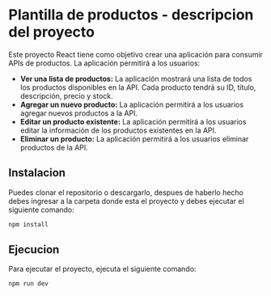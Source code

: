 # Plantilla de productos - descripcion del proyecto
Este proyecto React tiene como objetivo crear una aplicación para consumir APIs de productos. La aplicación permitirá a los usuarios:

- **Ver una lista de productos:** La aplicación mostrará una lista de todos los productos disponibles en la API. Cada producto tendrá su ID, título, descripción, precio y stock.
- **Agregar un nuevo producto:** La aplicación permitirá a los usuarios agregar nuevos productos a la API.
- **Editar un producto existente:** La aplicación permitirá a los usuarios editar la información de los productos existentes en la API.
- **Eliminar un producto:** La aplicación permitirá a los usuarios eliminar productos de la API.

## Instalacion
Puedes clonar el repositorio o descargarlo, despues de haberlo hecho debes ingresar a la carpeta donde esta el proyecto y debes ejecutar el siguiente comando:

```bash
npm install
```

## Ejecucion
Para ejecutar el proyecto, ejecuta el siguiente comando:

```bash
npm run dev
```